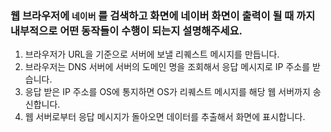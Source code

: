 ### 웹 브라우저에 `네이버` 를 검색하고 화면에 네이버 화면이 출력이 될 때 까지 내부적으로 어떤 동작들이 수행이 되는지 설명해주세요.

1. 브라우저가 URL을 기준으로 서버에 보낼 리퀘스트 메시지를 만듭니다.
2. 브라우저는 DNS 서버에 서버의 도메인 명을 조회해서 응답 메시지로 IP 주소를 받습니다.
3. 응답 받은 IP 주소를 OS에 통지하면 OS가 리퀘스트 메시지를 해당 웹 서버까지 송신합니다.
4. 웹 서버로부터 응답 메시지가 돌아오면 데이터를 추출해서 화면에 표시합니다.